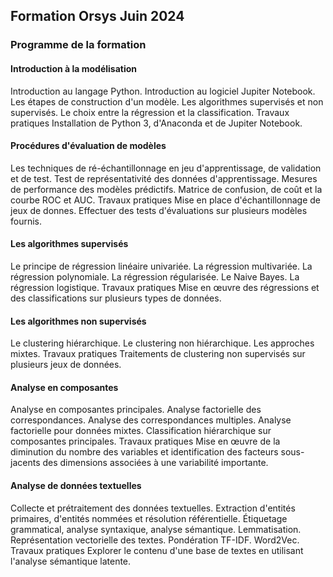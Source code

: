 ## Formation Orsys Juin 2024

### Programme de la formation

#### Introduction à la modélisation
Introduction au langage Python.
Introduction au logiciel Jupiter Notebook.
Les étapes de construction d'un modèle.
Les algorithmes supervisés et non supervisés.
Le choix entre la régression et la classification.
Travaux pratiques
Installation de Python 3, d'Anaconda et de Jupiter Notebook.

#### Procédures d'évaluation de modèles
Les techniques de ré-échantillonnage en jeu d'apprentissage, de validation et de test.
Test de représentativité des données d'apprentissage.
Mesures de performance des modèles prédictifs.
Matrice de confusion, de coût et la courbe ROC et AUC.
Travaux pratiques
Mise en place d'échantillonnage de jeux de donnes. Effectuer des tests d'évaluations sur plusieurs modèles fournis.

#### Les algorithmes supervisés
Le principe de régression linéaire univariée.
La régression multivariée.
La régression polynomiale.
La régression régularisée.
Le Naive Bayes.
La régression logistique.
Travaux pratiques
Mise en œuvre des régressions et des classifications sur plusieurs types de données.

#### Les algorithmes non supervisés
Le clustering hiérarchique.
Le clustering non hiérarchique.
Les approches mixtes.
Travaux pratiques
Traitements de clustering non supervisés sur plusieurs jeux de données.

#### Analyse en composantes
Analyse en composantes principales.
Analyse factorielle des correspondances.
Analyse des correspondances multiples.
Analyse factorielle pour données mixtes.
Classification hiérarchique sur composantes principales.
Travaux pratiques
Mise en œuvre de la diminution du nombre des variables et identification des facteurs sous-jacents des dimensions associées à une variabilité importante.

#### Analyse de données textuelles
Collecte et prétraitement des données textuelles.
Extraction d'entités primaires, d'entités nommées et résolution référentielle.
Étiquetage grammatical, analyse syntaxique, analyse sémantique.
Lemmatisation.
Représentation vectorielle des textes.
Pondération TF-IDF.
Word2Vec.
Travaux pratiques
Explorer le contenu d'une base de textes en utilisant l'analyse sémantique latente.